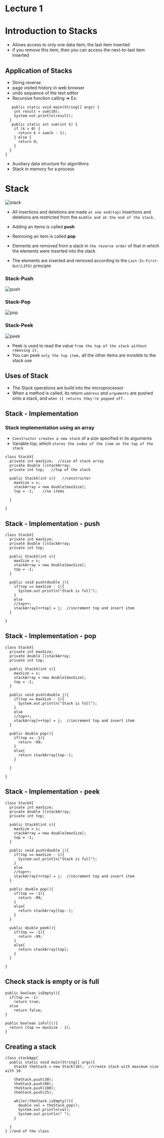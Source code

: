 # Lecture 1
# **Introduction to Stacks**

- Allows access to only one data item; the last item inserted 
- if you remove this item, then you can access the next-to-last item inserted

## Application of Stacks 

- String reverse 
- page visited history in web browser
- undo sequence of the text editor 
- Recursive function calling => Ex:
``` public class Main {
   public static void main(String[] args) {
    int result = sum(10);
    System.out.println(result);
  }
   public static int sum(int k) {
    if (k > 0) {
      return k + sum(k - 1);
    } else {
      return 0;
    }
  }
}
```
- Auxiliary data structure for algorithms 
- Stack in memory for a process

# Stack

![stack](https://media.geeksforgeeks.org/wp-content/uploads/geek-stack-1.png)

- All insertions and deletions are made `at one end(top)`.Insertions and deletions are restricted from the `middle and at the end of the stack.`

- Adding an items is called **push**
- Removing an item is called **pop** 

- Elements are removed from a slack in `the reverse order` of that in which the elements were inserted into the slack

- The elements are inserted and removed according to the `Last-In-First-Out(LIFO)` principle
### Stack-Push


![push](https://www.tutorialspoint.com/data_structures_algorithms/images/stack_push_operation.jpg)

### Stack-Pop


![pop](https://www.tutorialspoint.com/data_structures_algorithms/images/stack_pop_operation.jpg)

### Stack-Peek


![peek](https://qph.fs.quoracdn.net/main-qimg-f22268230c00651b84db79c13bdb7ec9)
- Peek is used to read the value `from the top of the stack without removing it.`
- You can peek `only the top item,` all the other items are invisible to the stack use

## Uses of Stack
- The Stack operations are build into the microprocessor
- When a method is called, its return `address` and `arguments` are pushed onto a stack, and `when it returns they're popped off.`

## Stack - Implementation 
### Stack implementation using an array
- `Constructor creates a new stack` of a size specified in its arguments
- Variable top, which `stores the index of the item on the top of the stack`

```
class StackX{
  private int maxSize;  //size of stack array
  private double []stackArray;
  private int top;   //top of the stack

  public StackX(int s){   //constructor
    maxSize = s;
    stackArray = new double[maxSize];   
    top = -1;    //no items 

  }

}
```
## Stack - Implementation - push
```
class StackX{
  private int maxSize;
  private double []stackArray;
  private int top;

  public StackX(int s){
    maxSize = s;
    stackArray = new double[maxSize];
    top = -1;
  }

  public void push(double j){
    if(top == maxSize - 1){
      System.out.println("Stack is full");
    }
    else
    //top++;
    stackArray[++top] = j;  //increment top and insert item
  }

}
```
## Stack - Implementation - pop
```
class StackX{
  private int maxSize;
  private double []stackArray;
  private int top;

  public StackX(int s){
    maxSize = s;
    stackArray = new double[maxSize];
    top = -1;
  }

  public void push(double j){
    if(top == maxSize - 1){
      System.out.println("Stack is full");
    }
    else
    //top++;
    stackArray[++top] = j;  //increment top and insert item
  }

  public double pop(){
    if(top == -1){
      return -99;
    }
    else{
      return stackArray[top--];
    }
    
  }

}
```
## Stack - Implementation - peek
```
class StackX{
  private int maxSize;
  private double []stackArray;
  private int top;

  public StackX(int s){
    maxSize = s;
    stackArray = new double[maxSize];
    top = -1;
  }

  public void push(double j){
    if(top == maxSize - 1){
      System.out.println("Stack is full");
    }
    else
    //top++;
    stackArray[++top] = j;  //increment top and insert item
  }

  public double pop(){
    if(top == -1){
      return -99;
    }
    else{
      return stackArray[top--];
    } 
  }

  public double peek(){
    if(top == -1){
      return -99;
    }
    else{
      return stackArray[top];
    }
  }

}
```

## Check stack is empty or is full
```
public boolean isEmpty(){
  if(top == -1)
    return true;
  else
    return false;
}

public boolean isFull(){
  return (top == maxSize - 1);
}
```
## Creating a stack
```
class stackApp{
  public static void main(String[] args){
    StackX theStack = new Stack(10);  //create stack with maximum size with 10

    theStack.push(30);
    theStack.push(80);
    theStack.push(100);
    theStack.push(25);

    while(!theStack.isEmpty()){
      double val = theStack.pop();
      System.out.println(val);
      System.out.println(" ");
    }

  }
} //end of the class
```
